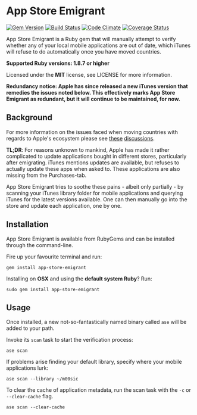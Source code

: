 # App Store Emigrant

[![Gem Version](https://img.shields.io/gem/v/app-store-emigrant.svg?style=flat)](https://rubygems.org/gems/app-store-emigrant)
[![Build Status](https://img.shields.io/travis/timkurvers/app-store-emigrant.svg?style=flat)](https://travis-ci.org/timkurvers/app-store-emigrant)
[![Code Climate](https://img.shields.io/codeclimate/github/timkurvers/app-store-emigrant.svg?style=flat)](https://codeclimate.com/github/timkurvers/app-store-emigrant)
[![Coverage Status](https://img.shields.io/coveralls/timkurvers/app-store-emigrant.svg?style=flat)](https://coveralls.io/r/timkurvers/app-store-emigrant)

App Store Emigrant is a Ruby gem that will manually attempt to verify whether
any of your local mobile applications are out of date, which iTunes will refuse
to do automatically once you have moved countries.

**Supported Ruby versions: 1.8.7 or higher**

Licensed under the **MIT** license, see LICENSE for more information.

**Redundancy notice: Apple has since released a new iTunes version that remedies
the issues noted below. This effectively marks App Store Emigrant as redundant,
but it will continue to be maintained, for now.**

## Background

For more information on the issues faced when moving countries with regards to
Apple's ecosystem please see [these](https://discussions.apple.com/thread/2443094)
[discussions](https://discussions.apple.com/message/16273593).

**TL;DR**: For reasons unknown to mankind, Apple has made it rather complicated
to update applications bought in different stores, particularly after emigrating.
iTunes mentions updates are available, but refuses to actually update these apps
when asked to. These applications are also missing from the Purchases-tab.

App Store Emigrant tries to soothe these pains - albeit only partially - by
scanning your iTunes library folder for mobile applications and querying iTunes
for the latest versions available. One can then manually go into the store and
update each application, one by one.

## Installation

App Store Emigrant is available from RubyGems and can be installed through the
command-line.

Fire up your favourite terminal and run:

```shell
gem install app-store-emigrant
```

Installing on **OSX** and using the **default system Ruby**? Run:

```shell
sudo gem install app-store-emigrant
```

## Usage

Once installed, a new not-so-fantastically named binary called `ase` will be
added to your path.

Invoke its `scan` task to start the verification process:

```shel
ase scan
```

If problems arise finding your default library, specify where your mobile
applications lurk:

```shell
ase scan --library ~/m00sic
```

To clear the cache of application metadata, run the scan task with the `-c` or
`--clear-cache` flag.

```shell
ase scan --clear-cache
```

[these]: https://discussions.apple.com/thread/2443094
[discussions]: https://discussions.apple.com/message/16273593
